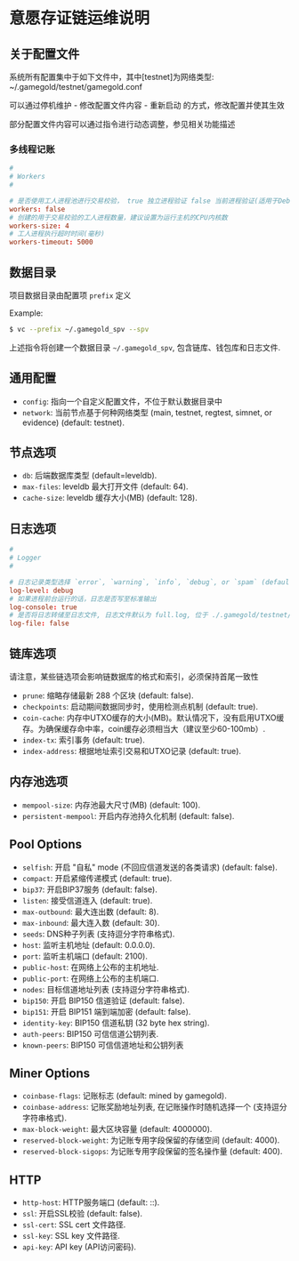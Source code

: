# 意愿存证链运维说明

## 关于配置文件

系统所有配置集中于如下文件中，其中[testnet]为网络类型:
~/.gamegold/testnet/gamegold.conf

可以通过停机维护 - 修改配置文件内容 - 重新启动 的方式，修改配置并使其生效

部分配置文件内容可以通过指令进行动态调整，参见相关功能描述

### 多线程记账

```conf
#
# Workers
#

# 是否使用工人进程池进行交易校验， true 独立进程验证 false 当前进程验证(适用于Debug阶段).
workers: false
# 创建的用于交易校验的工人进程数量，建议设置为运行主机的CPU内核数
workers-size: 4
# 工人进程执行超时时间(毫秒)
workers-timeout: 5000
```

## 数据目录

项目数据目录由配置项 `prefix` 定义

Example:

``` bash
$ vc --prefix ~/.gamegold_spv --spv
```

上述指令将创建一个数据目录 `~/.gamegold_spv`, 包含链库、钱包库和日志文件.

## 通用配置

- `config`: 指向一个自定义配置文件，不位于默认数据目录中
- `network`: 当前节点基于何种网络类型 (main, testnet, regtest, simnet, or evidence) (default: testnet).

## 节点选项

- `db`: 后端数据库类型 (default=leveldb).
- `max-files`: leveldb 最大打开文件 (default: 64).
- `cache-size`: leveldb 缓存大小(MB) (default: 128).

## 日志选项

```conf
#
# Logger
#

# 日志记录类型选择 `error`, `warning`, `info`, `debug`, or `spam` (default: debug).
log-level: debug
# 如果进程前台运行的话，日志是否写至标准输出
log-console: true
# 是否将日志转储至日志文件, 日志文件默认为 full.log, 位于 ./.gamegold/testnet/ 目录下
log-file: false
```

## 链库选项

请注意，某些链选项会影响链数据库的格式和索引，必须保持首尾一致性
- `prune`: 缩略存储最新 288 个区块 (default: false).
- `checkpoints`: 启动期间数据同步时，使用检测点机制 (default: true).
- `coin-cache`: 内存中UTXO缓存的大小(MB)。默认情况下，没有启用UTXO缓存。为确保缓存命中率，coin缓存必须相当大（建议至少60-100mb）.
- `index-tx`: 索引事务 (default: true).
- `index-address`: 根据地址索引交易和UTXO记录 (default: true).

## 内存池选项

- `mempool-size`: 内存池最大尺寸(MB) (default: 100).
- `persistent-mempool`: 开启内存池持久化机制 (default: false).

## Pool Options

- `selfish`: 开启 "自私" mode (不回应信道发送的各类请求) (default: false).
- `compact`: 开启紧缩传递模式 (default: true).
- `bip37`: 开启BIP37服务 (default: false).
- `listen`: 接受信道连入 (default: true).
- `max-outbound`: 最大连出数 (default: 8).
- `max-inbound`: 最大连入数 (default: 30).
- `seeds`: DNS种子列表 (支持逗分字符串格式).
- `host`: 监听主机地址 (default: 0.0.0.0).
- `port`: 监听主机端口 (default: 2100).
- `public-host`: 在网络上公布的主机地址.
- `public-port`: 在网络上公布的主机端口.
- `nodes`: 目标信道地址列表 (支持逗分字符串格式).
- `bip150`: 开启 BIP150 信道验证 (default: false).
- `bip151`: 开启 BIP151 端到端加密 (default: false).
- `identity-key`: BIP150 信道私钥 (32 byte hex string).
- `auth-peers`: BIP150 可信信道公钥列表.
- `known-peers`: BIP150 可信信道地址和公钥列表

## Miner Options

- `coinbase-flags`: 记账标志 (default: mined by gamegold).
- `coinbase-address`: 记账奖励地址列表, 在记账操作时随机选择一个 (支持逗分字符串格式).
- `max-block-weight`: 最大区块容量 (default: 4000000).
- `reserved-block-weight`: 为记账专用字段保留的存储空间 (default: 4000).
- `reserved-block-sigops`: 为记账专用字段保留的签名操作量 (default: 400).

## HTTP

- `http-host`: HTTP服务端口 (default: ::).
- `ssl`: 开启SSL校验 (default: false).
- `ssl-cert`: SSL cert 文件路径.
- `ssl-key`: SSL key 文件路径.
- `api-key`: API key (API访问密码).

